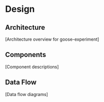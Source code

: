 # Design

## Architecture
[Architecture overview for goose-experiment]

## Components
[Component descriptions]

## Data Flow
[Data flow diagrams]
